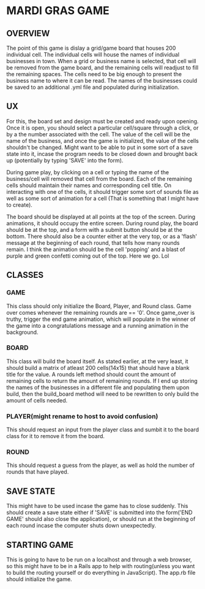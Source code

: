 # MARDI GRAS GAME

## OVERVIEW

The point of this game is dislay a grid/game board that houses 200 individual cell.  The individual cells will house the names of individual businesses in town.  When a grid or business name is selected, that cell will be removed from the game board, and the remaining cells will readjust to fill the remaining spaces.  The cells need to be big enough to present the business name to where it can be read.  The names of the businesses could be saved to an additional .yml file and populated during initialization. 

## UX

For this, the board set and design must be created and ready upon opening.  Once it is open, you should select a particular cell/square through a click, or by a the number associated with the cell. The value of the cell will be the name of the business, and once the game is initialized, the value of the cells shouldn't be changed.  Might want to be able to put in some sort of a save state into it, incase the program needs to be closed down and brought back up (potentially by typing 'SAVE' into the form).  

During game play, by clicking on a cell or typing the name of the business/cell will removed that cell from the board.  Each of the remaining cells should maintain their names and corresponding cell title. On interacting with one of the cells, it should trigger some sort of sounds file as well as some sort of animation for a cell (That is something that I might have to create). 

The board should be displayed at all points at the top of the screen. During animations, it should occupy the entire screen.  During round play, the board should be at the top, and a form with a submit button should be at the bottom. There should also be a counter either at the very top, or as a 'flash' message at the beginning of each round, that tells how many rounds remain.  I think the animation should be the cell 'popping' and a blast of purple and green confetti coming out of the top. Here we go. Lol


## CLASSES

### GAME

This class should only initialize the Board, Player, and Round class. Game over comes whenever the remaining rounds are == '0'.  Once game_over is truthy, trigger the end game animation, which will populate in the winner of the game into a congratulations message and a running animation in the background.  

### BOARD

This class will build the board itself.  As stated earlier, at the very least, it should build a matrix of atleast 200 cells(14x15) that should have a blank title for the value.  A rounds left method should count the amount of remaining cells to return the amount of remaining rounds.  If I end up storing the names of the businesses in a different file and populating them upon build, then the build_board method will need to be rewritten to only build the amount of cells needed. 

### PLAYER(might rename to host to avoid confusion)

This should request an input from the player class and sumbit it to the board class for it to remove it from the board.

### ROUND

This should request a guess from the player, as well as hold the number of rounds that have played.


## SAVE STATE

This might have to be used incase the game has to close suddenly.  This should create a save state either if 'SAVE' is submitted into the form('END GAME' should also close the application), or should run at the beginning of each round incase the computer shuts down unexpectedly. 


## STARTING GAME

This is going to have to be run on a localhost and through a web browser, so this might have to be in a Rails app to help with routing(unless you want to build the routing yourself or do everything in JavaScript).  The app.rb file should initialize the game.


